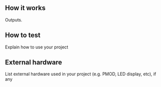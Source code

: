 <!---

This file is used to generate your project datasheet. Please fill in the information below and delete any unused
sections.

You can also include images in this folder and reference them in the markdown. Each image must be less than
512 kb in size, and the combined size of all images must be less than 1 MB.
-->

## How it works

Outputs.

## How to test

Explain how to use your project

## External hardware

List external hardware used in your project (e.g. PMOD, LED display, etc), if any
